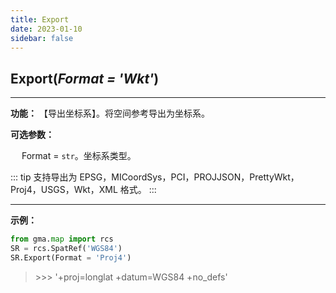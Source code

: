 ```yaml
---
title: Export
date: 2023-01-10
sidebar: false
---
```


## **Export**(*Format = 'Wkt'*)<Badge text="1.1.2 +"/> 

---

**功能：** 【导出坐标系】。将空间参考导出为坐标系。

**可选参数：**

&emsp; Format = `str`。坐标系类型。

::: tip 支持导出为
EPSG，MICoordSys，PCI，PROJJSON，PrettyWkt，Proj4，USGS，Wkt，XML 格式。
::: 

---

**示例：**
```python
from gma.map import rcs
SR = rcs.SpatRef('WGS84')
SR.Export(Format = 'Proj4')
```

> \>>> '+proj=longlat +datum=WGS84 +no_defs'
